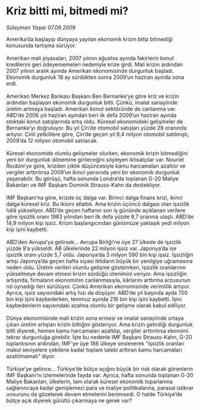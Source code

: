 # Kriz bitti mi, bitmedi mi?

*Süleyman Yaşar 07.09.2009*

<div class="taraf_structure_2col_1zq">
<div class="margen_n">



 <p>Amerika’da başlayıp dünyaya yayılan ekonomik krizin bitip bitmediği konusunda tartışma sürüyor. <br/><br/>Amerikan mali piyasaları, 2007 yılının ağustos ayında fakirlerin konut kredilerini geri ödeyememeleri nedeniyle krize girdi. Mali krizin ardından 2007 yılının aralık ayında Amerikan ekonomisinde durgunluk başladı. Ekonomik durgunluk 18 ay sürdükten sonra 2009’un haziran ayında sona erdi. <br/><br/>Amerikan Merkez Bankası Başkanı Ben Bernanke’ye göre kriz ve krizin ardından başlayan ekonomik durgunluk bitti. Çünkü, imalat sanayiinde üretim artmaya başladı. Amerikan konut sektöründe de canlanma var. ABD’de 2006 yılı haziran ayından beri ilk defa 2009’un haziran ayında stoktaki konut satışlarında artış oldu. Küresel ekonomideki gelişmeler de Bernanke’yi doğruluyor. Bu yıl Çin’de otomobil satışları yüzde 28 oranında artıyor. Çinli yetkililere göre, Çin’de geçen yıl 9,4 milyon otomobil satılmıştı, 2009’da 12 milyon otomobil satılacak. <br/><br/>Küresel ekonomide olumlu gelişmeler olurken, ekonomik krizin bitmediğini yeni bir durgunluk dönemine girileceğini söyleyen iktisatçılar var. Nouriel Roubini’ye göre, krizden çıktık düşüncesiyle kamu harcamaları azaltılır ve vergiler arttırılırsa 2009’un ikinci yarısında yeni bir ekonomik durgunluk yaşanabilir. Bu görüşü, hafta sonunda Londra’da toplanan G-20 Maliye Bakanları ve IMF Başkanı Dominik Strauss-Kahn da destekliyor. <br/><br/>IMF Başkanı’na göre, krizde üç dalga var. Birinci dalga finans krizi, ikinci dalga küresel kriz. Bu ikisini atlattık. Ama krizin üçüncü dalgası olan işsizlik hâlâ yükseliyor. ABD’de geçen haftanın son iş gününde açıklanan verilere göre işsizlik oranı 1983 yılından beri ilk defa yüzde 9,7 oranına ulaştı. ABD’de 14,9 milyon kişi işsiz. Krizin başlangıcından günümüze yaklaşık yedi milyon kişi işini kaybetti. <br/><br/>ABD’den Avrupa’ya gelirsek... Avrupa Birliği’ne üye 27 ülkede de işsizlik yüzde 9’a yükseldi. AB ülkelerinde 22 milyon işsiz var. Japonya’da ise işsizlik oranı yüzde 5,7 oldu. Japonya’da 3 milyon 590 bin kişi işsiz. İşsizliğin artışı Japonya’da geçen hafta siyasi iktidarın büyük bir yenilgiye uğramasına neden oldu. Üretim verileri olumlu gelişme gösterirken, işsizlik oranlarının yükselmeye devam etmesi krizin sürdüğü izlenimini veriyor. Ama işsizliğin artışında, firmaların ekonominin canlanmasıyla, kârlarını arttırma arzusunun rol oynadığı ileri sürülüyor. Çünkü Amerikan ekonomisinde verimlilik artıyor. Ayrıca, işsiz sayısındaki artış hızı da düşüyor. ABD’de yıl başında ayda 700 bin kişi işini kaybederken, temmuz ayında 216 bin kişi işini kaybetti. İşini kaybedenlerin sayısındaki azalma olumlu bir gelişme olarak kabul ediliyor. <br/><br/>Dünya ekonomisinde mali krizin sona ermesi ve imalat sanayiinde ortaya çıkan üretim artışları krizin bittiğini gösteriyor. Ama krizin getirdiği durgunluk bitti diyerek, hemen kamu harcamaları azaltılıp, vergiler arttırılırsa ekonomi tekrar durgunluğa girebilir. İşte bu nedenle IMF Başkanı Strauss-Kahn, G-20 toplantısının ardından, IMF’ye üye 186 ülkeye seslenerek “işsizlik oranları makul seviyelere çekilene kadar toplam talebi arttıran kamu harcamaları azaltılmamalı” diyor. <br/><br/>Türkiye’ye gelince... Türkiye’de bütçe açığını büyük bir risk olarak görenlerin IMF Başkanı’nı izlemelerinde fayda var. Ayrıca, hafta sonunda toplanan G-20 Maliye Bakanları, ülkelerin, tam olarak küresel ekonomik toparlanma sağlanıncaya kadar genişlemeci para ve maliye politikalarına, parasal istikrar unsurunu da gözeterek devam etmelerini benimsedi. O halde Türkiye’de bütçe açık diyerek gürültü çıkarmaya ne gerek var?</p>
<br/>
<br/>
<br/>



<br/>


<div id="taraf_not">
</div>

</div>


</div>
